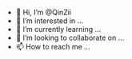 - 👋 Hi, I’m @QinZii
- 👀 I’m interested in ...
- 🌱 I’m currently learning ...
- 💞️ I’m looking to collaborate on ...
- 📫 How to reach me ...

<!---
QinZii/QinZii is a ✨ special ✨ repository because its `README.md` (this file) appears on your GitHub profile.
You can click the Preview link to take a look at your changes.
--->
